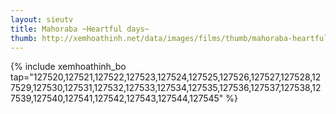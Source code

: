 ```yaml
---
layout: sieutv
title: Mahoraba ~Heartful days~
thumb: http://xemhoathinh.net/data/images/films/thumb/mahoraba-heartful-days-mahoraba-heartful-days-2009.jpg
---
```

{% include xemhoathinh_bo tap="127520,127521,127522,127523,127524,127525,127526,127527,127528,127529,127530,127531,127532,127533,127534,127535,127536,127537,127538,127539,127540,127541,127542,127543,127544,127545" %} 
